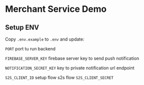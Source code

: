 # Merchant Service Demo

## Setup ENV

Copy `.env.example` to `.env` and update:

`PORT` port tu run backend

`FIREBASE_SERVER_KEY` firebase server key to send push notification

`NOTIFICATION_SECRET_KEY` key to private notification url endpoint

`S2S_CLIENT_ID` setup flow s2s flow
`S2S_CLIENT_SECRET`